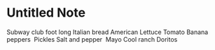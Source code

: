 # Untitled Note

Subway club foot long Italian bread
American
Lettuce
Tomato
Banana peppers 
Pickles
Salt and pepper 
Mayo
Cool ranch Doritos
